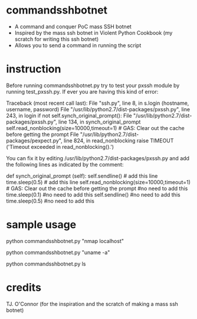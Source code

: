 commandsshbotnet
================

- A command and conquer PoC mass SSH botnet
- Inspired by the mass ssh botnet in Violent Python Cookbook (my scratch for writing this ssh botnet)
- Allows you to send a command in running the script

instruction
===========
Before running commandsshbotnet.py try to test your pxssh module by running test_pxssh.py. If ever you are having this kind of error:

Traceback (most recent call last):
  File "ssh.py", line 8, in <module>
    s.login (hostname, username, password)
  File "/usr/lib/python2.7/dist-packages/pxssh.py", line 243, in login
    if not self.synch_original_prompt():
  File "/usr/lib/python2.7/dist-packages/pxssh.py", line 134, in synch_original_prompt
    self.read_nonblocking(size=10000,timeout=1) # GAS: Clear out the cache before getting the prompt
  File "/usr/lib/python2.7/dist-packages/pexpect.py", line 824, in read_nonblocking
    raise TIMEOUT ('Timeout exceeded in read_nonblocking().')

You can fix it by editing /usr/lib/python2.7/dist-packages/pxssh.py and add the following lines as indicated by the comment:

def synch_original_prompt (self):
    self.sendline()     # add this line
    time.sleep(0.5)    # add this line
    self.read_nonblocking(size=10000,timeout=1) # GAS: Clear out the cache before getting the prompt #no need to add this
    time.sleep(0.1) #no need to add this
    self.sendline() #no need to add this
    time.sleep(0.5) #no need to add this

sample usage
============
python commandsshbotnet.py "nmap localhost"

python commandsshbotnet.py "uname -a"

python commandsshbotnet.py ls

credits
=======
TJ. O'Connor (for the inspiration and the scratch of making a mass ssh botnet)

